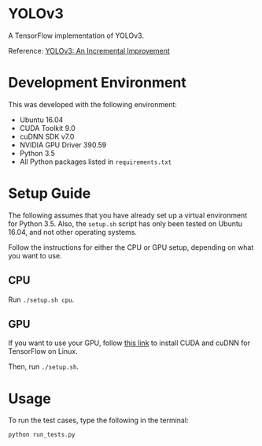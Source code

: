 # YOLOv3

A TensorFlow implementation of YOLOv3.

Reference: [YOLOv3: An Incremental Improvement](https://pjreddie.com/media/files/papers/YOLOv3.pdf)

# Development Environment

This was developed with the following environment:

* Ubuntu 16.04
* CUDA Toolkit 9.0
* cuDNN SDK v7.0
* NVIDIA GPU Driver 390.59
* Python 3.5
* All Python packages listed in ```requirements.txt```

# Setup Guide

The following assumes that you have already set up a virtual environment for Python 3.5. Also, the ```setup.sh``` script has only been tested on Ubuntu 16.04, and not other operating systems.

Follow the instructions for either the CPU or GPU setup, depending on what you want to use.

## CPU

Run ```./setup.sh cpu```.

## GPU

If you want to use your GPU, follow [this link](https://www.tensorflow.org/install/install_linux) to install CUDA and cuDNN for TensorFlow on Linux.

Then, run ```./setup.sh```.

# Usage

To run the test cases, type the following in the terminal:

```bash
python run_tests.py
```
